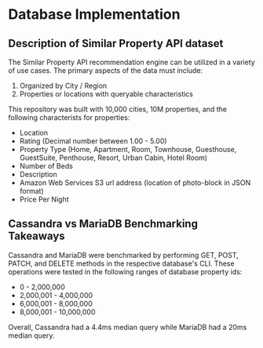 # Database Implementation

## Description of Similar Property API dataset
The Similar Property API recommendation engine can be utilized in a variety of use cases. The primary aspects of the data must include:
1. Organized by City / Region
2. Properties or locations with queryable characteristics

This repository was built with 10,000 cities, 10M properties, and the following characterists for properties:
- Location
- Rating (Decimal number between 1.00 - 5.00)
- Property Type (Home, Apartment, Room, Townhouse, Guesthouse, GuestSuite, Penthouse, Resort, Urban Cabin, Hotel Room)
- Number of Beds
- Description
- Amazon Web Services S3 url address (location of photo-block in JSON format)
- Price Per Night

## Cassandra vs MariaDB Benchmarking Takeaways
Cassandra and MariaDB were benchmarked by performing GET, POST, PATCH, and DELETE methods in the respective database's CLI.
These operations were tested in the following ranges of database property ids: 
- 0 - 2,000,000
- 2,000,001 - 4,000,000
- 6,000,001 - 8,000,000
- 8,000,001 - 10,000,000

Overall, Cassandra had a 4.4ms median query while MariaDB had a 20ms median query. 




